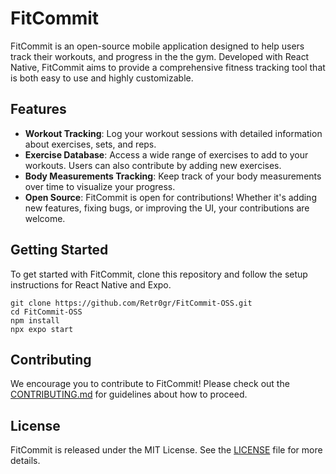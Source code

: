 # FitCommit

FitCommit is an open-source mobile application designed to help users track their workouts, and progress in the the gym. Developed with React Native, FitCommit aims to provide a comprehensive fitness tracking tool that is both easy to use and highly customizable.

## Features

-   **Workout Tracking**: Log your workout sessions with detailed information about exercises, sets, and reps.
-   **Exercise Database**: Access a wide range of exercises to add to your workouts. Users can also contribute by adding new exercises.
-   **Body Measurements Tracking**: Keep track of your body measurements over time to visualize your progress.
-   **Open Source**: FitCommit is open for contributions! Whether it's adding new features, fixing bugs, or improving the UI, your contributions are welcome.

## Getting Started

To get started with FitCommit, clone this repository and follow the setup instructions for React Native and Expo.

```
git clone https://github.com/Retr0gr/FitCommit-OSS.git
cd FitCommit-OSS
npm install
npx expo start
```

## Contributing

We encourage you to contribute to FitCommit! Please check out the [CONTRIBUTING.md](CONTRIBUTING.md) for guidelines about how to proceed.

## License

FitCommit is released under the MIT License. See the [LICENSE](LICENSE) file for more details.
